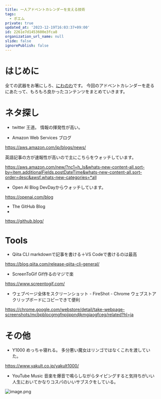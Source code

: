 ```yaml
---
title: 一人アドベントカレンダーを支える技術
tags:
  - ポエム
private: true
updated_at: '2023-12-19T16:03:37+09:00'
id: 2261e7d1453600e3fca8
organization_url_name: null
slide: false
ignorePublish: false
---
```

# はじめに
全ての武器をお箸にしろ、[にわのわ](https://twitter.com/niwa_nowa)です。
今回のアドベントカレンダーを走るにあたって、もろもろ良かったコンテンツをまとめていきます。

# ネタ探し
- twitter
王道。
情報の揮発性が高い。

- Amazon Web Services ブログ

https://aws.amazon.com/jp/blogs/news/

英語記事の方が速報性が高いので主にこちらをウォッチしています。

https://aws.amazon.com/new/?nc1=h_ls&whats-new-content-all.sort-by=item.additionalFields.postDateTime&whats-new-content-all.sort-order=desc&awsf.whats-new-categories=*all

- Open AI Blog
DevDayからウォッチしています。

https://openai.com/blog

- The GitHub Blog
- 
https://github.blog/

# Tools
- Qiita CLI
markdownで記事を書ける＋VS Codeで書けるのは最高

https://blog.qiita.com/release-qiita-cli-general/

- ScreenToGif
Gif作るのマジで楽

https://www.screentogif.com/

- ウェブページ全体をスクリーンショット - FireShot - Chrome ウェブストア
クリップボードにコピーできて便利

https://chrome.google.com/webstore/detail/take-webpage-screenshots/mcbpblocgmgfnpjjppndjkmgjaogfceg/related?hl=ja

# その他
- Y1000
めっちゃ寝れる。
多分悪い魔女はリンゴではなくこれを渡していた。

https://www.yakult.co.jp/yakult1000/

- YouTube Music
音楽を爆音で鳴らしながらタイピングすると気持ちがいい
人生においてかなりコスパのいいサブスクをしている。

![image.png](https://qiita-image-store.s3.ap-northeast-1.amazonaws.com/0/590707/b0cebfaa-fb60-2ae5-cb51-a05d86289c6e.png)
